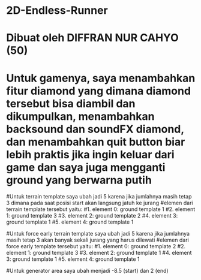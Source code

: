 # 2D-Endless-Runner
# Dibuat oleh DIFFRAN NUR CAHYO (50)
# Untuk gamenya, saya menambahkan fitur diamond yang dimana diamond tersebut bisa diambil dan dikumpulkan, menambahkan backsound dan soundFX diamond, dan menambahkan quit button biar lebih praktis jika ingin keluar dari game dan saya juga mengganti ground yang berwarna putih
#Untuk terrain template saya ubah jadi 5 karena jika jumlahnya masih tetap 3 dimana pada saat posisi start akan langsung jatuh ke jurang
#elemen dari terrain template tersebut yaitu:
#1. element 0: ground template 1
#2. element 1: ground template 3
#3. element 2: ground template 2
#4. element 3: ground template 1
#5. element 4: ground template 1

#Untuk force early terrain template saya ubah jadi 5 karena jika jumlahnya masih tetap 3 akan banyak sekali jurang yang harus dilewati
#elemen dari force early template tersebut yaitu:
#1. element 0: ground template 2
#2. element 1: ground template 3
#3. element 2: ground template 1
#4. element 3: ground template 1
#5. element 4: ground template 1

#Untuk generator area saya ubah menjadi -8.5 (start) dan 2 (end)

